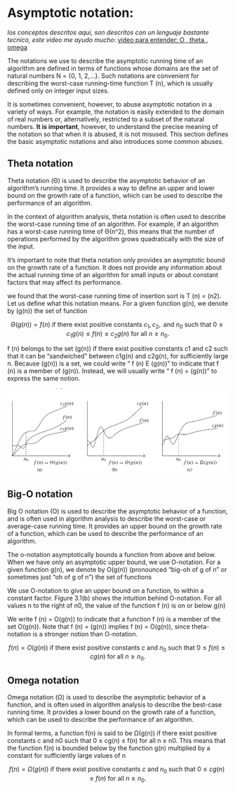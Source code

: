 # Asymptotic notation:

*los conceptos descritos aqui, son descritos con un lenguaje bastante tecnico, este video me ayudo mucho*:
[video para entender: O , theta , omega](https://www.youtube.com/watch?v=A03oI0znAoc)

The notations we use to describe the asymptotic running time of an algorithm
are defined in terms of functions whose domains are the set of natural numbers
N = {0, 1, 2,...}. Such notations are convenient for describing the worst-case
running-time function T (n), which is usually defined only on integer input sizes.


It is sometimes convenient, however, to abuse asymptotic notation in a variety of ways. For example, the notation is easily extended to the domain of real numbers
or, alternatively, restricted to a subset of the natural numbers. **It is important**, however, to understand the precise meaning of the notation so that when it is abused, it
is not misused. This section defines the basic asymptotic notations and also introduces some common abuses.

## Theta notation

Theta notation (Θ) is used to describe the asymptotic behavior of an algorithm’s running time. It provides a way to define an upper and lower bound on the growth rate of a function, which can be used to describe the performance of an algorithm.


In the context of algorithm analysis, theta notation is often used to describe the worst-case running time of an algorithm. For example, if an algorithm has a worst-case running time of Θ(n^2), this means that the number of operations performed by the algorithm grows quadratically with the size of the input.


It’s important to note that theta notation only provides an asymptotic bound on the growth rate of a function. It does not provide any information about the actual running time of an algorithm for small inputs or about constant factors that may affect its performance.




 we found that the worst-case running time of insertion sort is
T (n) = (n2). Let us define what this notation means. For a given function g(n),
we denote by (g(n)) the set of function

$$
\Theta(g(n)) = f(n) \text{ if there exist positive constants } c_1, c_2, \text{ and } n_0 \text{ such that } 0 \leq c_1g(n) \leq f(n) \leq c_2g(n) \text{ for all } n \geq n_0.
$$



f (n) belongs to the set (g(n)) if there exist positive constants c1
and c2 such that it can be “sandwiched” between c1g(n) and c2g(n), for sufficiently large n. Because (g(n)) is a set, we could write “ f (n) E (g(n))”
to indicate that f (n) is a member of (g(n)). Instead, we will usually write
“ f (n) = (g(n))” to express the same notion.



![Some examples of theta notation in algorithms](assets/alogritmos.PNG)


## Big-O notation


Big O notation (O) is used to describe the asymptotic behavior of a function, and is often used in algorithm analysis to describe the worst-case or average-case running time. It provides an upper bound on the growth rate of a function, which can be used to describe the performance of an algorithm.


The o-notation asymptotically bounds a function from above and below. When
we have only an asymptotic upper bound, we use O-notation. For a given function g(n), we denote by O(g(n)) (pronounced “big-oh of g of n” or sometimes just
“oh of g of n”) the set of functions

We use O-notation to give an upper bound on a function, to within a constant
factor. Figure 3.1(b) shows the intuition behind O-notation. For all values n to the
right of n0, the value of the function f (n) is on or below g(n)

We write f (n) = O(g(n)) to indicate that a function f (n) is a member of
the set O(g(n)). Note that f (n) = (g(n)) implies f (n) = O(g(n)), since theta-
notation is a stronger notion than O-notation.

$$
f(n) = O(g(n)) \text{ if there exist positive constants } c \text{ and } n_0 \text{ such that } 0 \leq f(n) \leq cg(n) \text{ for all } n \geq n_0.
$$


## Omega notation

Omega notation (Ω) is used to describe the asymptotic behavior of a function, and is often used in algorithm analysis to describe the best-case running time. It provides a lower bound on the growth rate of a function, which can be used to describe the performance of an algorithm.

In formal terms, a function f(n) is said to be Ω(g(n)) if there exist positive constants c and n0 such that 0 ≤ cg(n) ≤ f(n) for all n ≥ n0. This means that the function f(n) is bounded below by the function g(n) multiplied by a constant for sufficiently large values of n

$$
f(n) = \Omega(g(n)) \text{ if there exist positive constants } c \text{ and } n_0 \text{ such that } 0 \leq cg(n) \leq f(n) \text{ for all } n \geq n_0.
$$




